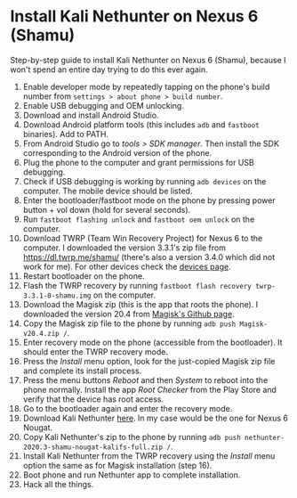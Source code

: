 # Install Kali Nethunter on Nexus 6 (Shamu)
Step-by-step guide to install Kali Nethunter on Nexus 6 (Shamu), because I won't spend an entire day trying to do this ever again.

1) Enable developer mode by repeatedly tapping on the phone's build number from `settings > about phone > build number`.
2) Enable USB debugging and OEM unlocking.
3) Download and install Android Studio.
4) Download Android platform tools (this includes `adb` and `fastboot` binaries). Add to PATH.
5) From Android Studio go to _tools > SDK manager_. Then install the SDK corresponding to the Android version of the phone.
6) Plug the phone to the computer and grant permissions for USB debugging.
7) Check if USB debugging is working by running `adb devices` on the computer. The mobile device should be listed.
8) Enter the bootloader/fastboot mode on the phone by pressing power button + vol down (hold for several seconds).
9) Run `fastboot flashing unlock` and `fastboot oem unlock` on the computer.
10) Download TWRP (Team Win Recovery Project) for Nexus 6 to the computer. I downloaded the version 3.3.1's zip file from https://dl.twrp.me/shamu/ (there's also a version 3.4.0 which did not work for me). For other devices check the [devices page](https://twrp.me/Devices/).
11) Restart bootloader on the phone.
12) Flash the TWRP recovery by running `fastboot flash recovery twrp-3.3.1-0-shamu.img` on the computer.
13) Download the Magisk zip (this is the app that roots the phone). I downloaded the version 20.4 from [Magisk's Github page](https://github.com/topjohnwu/Magisk/releases/tag/v20.4).
14) Copy the Magisk zip file to the phone by running `adb push Magisk-v20.4.zip /`.
15) Enter recovery mode on the phone (accessible from the bootloader). It should enter the TWRP recovery mode.
16) Press the _Install_ menu option, look for the just-copied Magisk zip file and complete its install process.
17) Press the menu buttons _Reboot_ and then _System_ to reboot into the phone normally. Install the app _Root Checker_ from the Play Store and verify that the device has root access.
18) Go to the bootloader again and enter the recovery mode.
19) Download Kali Nethunter [here](https://www.offensive-security.com/kali-linux-nethunter-download/). In my case would be the one for Nexus 6 Nougat.
20) Copy Kali Nethunter's zip to the phone by running `adb push nethunter-2020.3-shamu-nougat-kalifs-full.zip /`.
19) Install Kali Nethunter from the TWRP recovery using the _Install_ menu option the same as for Magisk installation (step 16).
20) Boot phone and run Nethunter app to complete installation.
21) Hack all the things.
